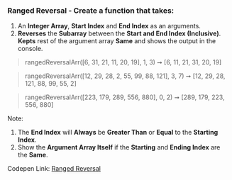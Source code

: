 ### Ranged Reversal - Create a function that takes: 

1. An **Integer Array**, **Start Index** and **End Index** as an arguments. 
1. **Reverses** the **Subarray** between the **Start and End Index (Inclusive)**. **Kepts** rest of the argument array **Same** and shows the output in the console.

> rangedReversalArr([6, 31, 21, 11, 20, 19], 1, 3) ➞ [6, 11, 21, 31, 20, 19] 

> rangedReversalArr([12, 29, 28, 2, 55, 99, 88, 121], 3, 7) ➞ [12, 29, 28, 121, 88, 99, 55, 2]

> rangedReversalArr([223, 179, 289, 556, 880], 0, 2) ➞ [289, 179, 223, 556, 880]

Note:
1. The **End Index** will **Always** be **Greater Than** or **Equal** to the **Starting Index**.
1. Show the **Argument Array Itself** if the **Starting** and **Ending Index** are the **Same**.

Codepen Link: [Ranged Reversal](https://codepen.io/javascriptstudent/pen/YzXwoyE)